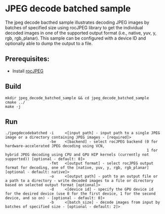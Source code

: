 # JPEG decode batched sample

The jpeg decode bacthed sample illustrates decoding JPEG images by batches of specified size using rocJPEG library to get the individual decoded images in one of the supported output format (i.e., native, yuv, y, rgb, rgb_planar). This sample can be configured with a device ID and optionally able to dump the output to a file.

## Prerequisites:

* Install [rocJPEG](../../README.md#build-and-install-instructions)

## Build

```shell
mkdir jpeg_decode_batched_sample && cd jpeg_decode_batched_sample
cmake ../
make -j
```

## Run

```shell
./jpegdecodebatched -i     <[input path] - input path to a single JPEG image or a directory containing JPEG images - [required]>
                    -be    <[backend] - select rocJPEG backend (0 for hardware-accelerated JPEG decoding using VCN,
                                                                1 for hybrid JPEG decoding using CPU and GPU HIP kernels (currently not supported)) [optional - default: 0]>
                    -fmt   <[output format] - select rocJPEG output format for decoding, one of the [native, yuv, y, rgb, rgb_planar] [optional - default: native]>
                    -o     <[output path] - path to an output file or a path to a directory - write decoded images to a file or directory based on selected output format [optional]>
                    -d     <[device id] - specify the GPU device id for the desired device (use 0 for the first device, 1 for the second device, and so on) - [optional - default: 0]>
                    -b     <[batch_size] - decode images from input by batches of specified size - [optional - default: 2]>
```